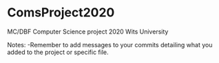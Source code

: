 # ComsProject2020
MC/DBF Computer Science project 2020
Wits University

Notes:
-Remember to add messages to your commits detailing what you added to the project or specific file.
